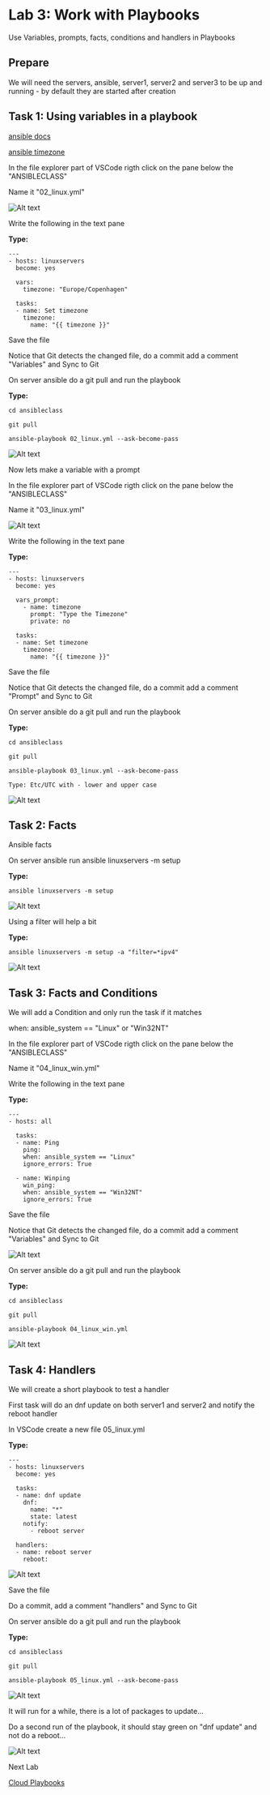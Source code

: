 # Lab 3: Work with Playbooks

Use Variables, prompts, facts, conditions and handlers in Playbooks

## Prepare

We will need the servers, ansible, server1, server2 and server3 to be up and running - by default they are started after creation

## Task 1: Using variables in a playbook

[ansible docs](https://docs.ansible.com/ansible/2.5/user_guide/playbooks_variables.html)

[ansible tímezone](https://docs.ansible.com/ansible/latest/modules/timezone_module.html)

In the file explorer part of VSCode rigth click on the pane below the "ANSIBLECLASS"

Name it "02_linux.yml"

![Alt text](pics/001_timezone.png?raw=true "playbook in VSCode")

Write the following in the text pane

__Type:__

```ansible
---
- hosts: linuxservers
  become: yes

  vars:
    timezone: "Europe/Copenhagen"

  tasks:
  - name: Set timezone
    timezone:
      name: "{{ timezone }}"
```

Save the file

Notice that Git detects the changed file, do a commit add a comment "Variables" and Sync to Git

On server ansible do a git pull and run the playbook

__Type:__

```ansible
cd ansibleclass

git pull

ansible-playbook 02_linux.yml --ask-become-pass

```

![Alt text](pics/002_run_timezone.png?raw=true "run playbook")

Now lets make a variable with a prompt

In the file explorer part of VSCode rigth click on the pane below the "ANSIBLECLASS"

Name it "03_linux.yml"

![Alt text](pics/003_vars_prompt.png?raw=true "playbook in VSCode")

Write the following in the text pane

__Type:__

```ansible
---
- hosts: linuxservers
  become: yes

  vars_prompt:
    - name: timezone
      prompt: "Type the Timezone"
      private: no

  tasks:
  - name: Set timezone
    timezone:
      name: "{{ timezone }}"
```

Save the file

Notice that Git detects the changed file, do a commit add a comment "Prompt" and Sync to Git

On server ansible do a git pull and run the playbook

__Type:__

```ansible
cd ansibleclass

git pull

ansible-playbook 03_linux.yml --ask-become-pass

Type: Etc/UTC with - lower and upper case

```

![Alt text](pics/004_vars_prompt_run.png?raw=true "run playbook prompt")

## Task 2: Facts

Ansible facts

On server ansible run ansible linuxservers -m setup

__Type:__

```ansible
ansible linuxservers -m setup
```

![Alt text](pics/005_ansible_facts.png?raw=true "facts")

Using a filter will help a bit

__Type:__

```ansible
ansible linuxservers -m setup -a "filter=*ipv4"
```

![Alt text](pics/006_ansible_facts_filter.png?raw=true "facts")

## Task 3: Facts and Conditions

We will add a Condition and only run the task if it matches

when: ansible_system == "Linux" or "Win32NT"

In the file explorer part of VSCode rigth click on the pane below the "ANSIBLECLASS"

Name it "04_linux_win.yml"

Write the following in the text pane

__Type:__

```ansible
---
- hosts: all

  tasks:
  - name: Ping
    ping:
    when: ansible_system == "Linux"
    ignore_errors: True

  - name: Winping
    win_ping:
    when: ansible_system == "Win32NT"
    ignore_errors: True
```

Save the file

Notice that Git detects the changed file, do a commit add a comment "Variables" and Sync to Git

![Alt text](pics/007_ansible_fact_playbook.png?raw=true "playbook in VSCode")

On server ansible do a git pull and run the playbook

__Type:__

```ansible
cd ansibleclass

git pull

ansible-playbook 04_linux_win.yml

```

![Alt text](pics/008_ansible_play.png?raw=true "playbook run")

## Task 4: Handlers

We will create a short playbook to test a handler

First task will do an dnf update on both server1 and server2 and notify the reboot handler

In VSCode create a new file 05_linux.yml

__Type:__

```ansible
---
- hosts: linuxservers
  become: yes
  
  tasks:
  - name: dnf update
    dnf:
      name: "*"
      state: latest
    notify:
      - reboot server

  handlers:
  - name: reboot server
    reboot:
```

![Alt text](pics/009_ansible_handlers.png?raw=true "handlers playbook")

Save the file

Do a commit, add a comment "handlers" and Sync to Git

On server ansible do a git pull and run the playbook

__Type:__

```ansible
cd ansibleclass

git pull

ansible-playbook 05_linux.yml --ask-become-pass

```

![Alt text](pics/010_ansible_play_handlers.png?raw=true "handlers playbook run")

It will run for a while, there is a lot of packages to update...

Do a second run of the playbook, it should stay green on "dnf update" and not do a reboot...

![Alt text](pics/011_ansible_play_handlers_2.png?raw=true "handlers playbook run 2")

Next Lab

[Cloud Playbooks](../lab04/lab4.md)

